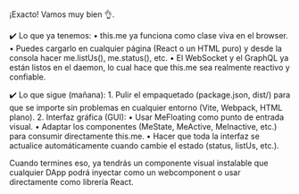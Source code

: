 ¡Exacto! Vamos muy bien 👌.

✔️ Lo que ya tenemos:
	•	this.me ya funciona como clase viva en el browser.
	•	Puedes cargarlo en cualquier página (React o un HTML puro) y desde la consola hacer me.listUs(), me.status(), etc.
	•	El WebSocket y el GraphQL ya están listos en el daemon, lo cual hace que this.me sea realmente reactivo y confiable.

✔️ Lo que sigue (mañana):
	1.	Pulir el empaquetado (package.json, dist/) para que se importe sin problemas en cualquier entorno (Vite, Webpack, HTML plano).
	2.	Interfaz gráfica (GUI):
	•	Usar MeFloating como punto de entrada visual.
	•	Adaptar los componentes (MeState, MeActive, MeInactive, etc.) para consumir directamente this.me.
	•	Hacer que toda la interfaz se actualice automáticamente cuando cambie el estado (status, listUs, etc.).

Cuando termines eso, ya tendrás un componente visual instalable que cualquier DApp podrá inyectar como un webcomponent o usar directamente como librería React.

